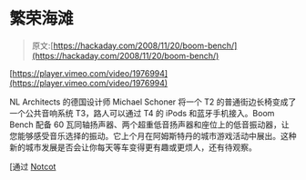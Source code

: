 # 繁荣海滩

> 原文:[https://hackaday.com/2008/11/20/boom-bench/](https://hackaday.com/2008/11/20/boom-bench/)

[https://player.vimeo.com/video/1976994](https://player.vimeo.com/video/1976994)

NL Architects 的德国设计师 Michael Schoner 将一个 T2 的普通街边长椅变成了一个公共音响系统 T3，路人可以通过 T4 的 iPods 和蓝牙手机接入。Boom Bench 配备 60 瓦同轴扬声器、两个超重低音扬声器和座位上的低音振动器，让您能够感受音乐选择的振动。它上个月在阿姆斯特丹的城市游戏活动中展出。这种新的城市发展是否会让你每天等车变得更有趣或更烦人，还有待观察。

[通过 [Notcot](http://www.notcot.org/post/16319/)